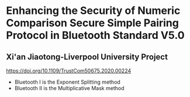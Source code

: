 # Enhancing the Security of Numeric Comparison Secure Simple Pairing Protocol in Bluetooth Standard V5.0

## Xi'an Jiaotong-Liverpool University Project 

https://doi.org/10.1109/TrustCom50675.2020.00224

- Bluetooth I is the Exponent Splitting method
- Bluetooth II is the Multiplicative Mask method
